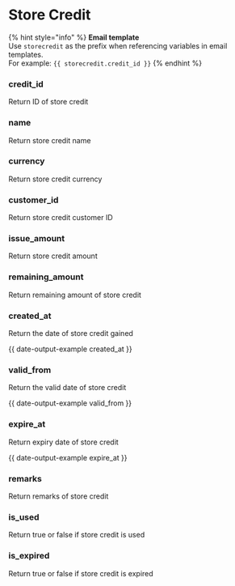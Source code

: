 # Store Credit

{% hint style="info" %}
**Email template**\
Use `storecredit` as the prefix when referencing variables in email templates.\
For example: `{{ storecredit.credit_id }}`
{% endhint %}

### credit\_id

Return ID of store credit



### name

Return store credit name



### currency

Return store credit currency



### customer\_id

Return store credit customer ID



### issue\_amount

Return store credit amount



### remaining\_amount

Return remaining amount of store credit



### created\_at

Return the date of store credit gained

{{ date-output-example created_at }}



### valid\_from

Return the valid date of store credit

{{ date-output-example valid_from }}



### expire\_at

Return expiry date of store credit

{{ date-output-example expire_at }}



### remarks

Return remarks of store credit



### is\_used

Return true or false if store credit is used



### is\_expired

Return true or false if store credit is expired

